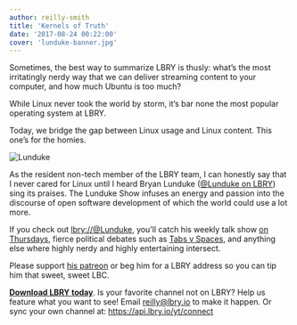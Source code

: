 ```yaml
---
author: reilly-smith
title: 'Kernels of Truth'
date: '2017-08-24 00:22:00'
cover: 'lunduke-banner.jpg'
---
```

Sometimes, the best way to summarize LBRY is thusly: what’s the most irritatingly nerdy way that we can deliver streaming content to your computer, and how much Ubuntu is too much?

While Linux never took the world by storm, it’s bar none the most popular operating system at LBRY.

Today, we bridge the gap between Linux usage and Linux content. This one’s for the homies.

![Lunduke](/img/news/lunduke-inline.jpg)

As the resident non-tech member of the LBRY team, I can honestly say that I never cared for Linux until I heard Bryan Lunduke ([@Lunduke on LBRY](https://open.lbry.io/%40Lunduke)) sing its praises. The Lunduke Show infuses an energy and passion into the discourse of open software development of which the world could use a lot more.

If you check out [lbry://@Lunduke](https://open.lbry.io/%40Lunduke), you’ll catch his weekly talk show [on Thursdays](https://open.lbry.io/ld-HDgKlqRA4hw), fierce political debates such as [Tabs v Spaces](https://open.lbry.io/ld-XoOQEGIL8Ww), and anything else where highly nerdy and highly entertaining intersect.

Please support [his patreon](https://www.patreon.com/bryanlunduke) or beg him for a LBRY address so you can tip him that sweet, sweet LBC.

**[Download LBRY today](https://lbry.io/get)**. Is your favorite channel not on LBRY? Help us feature what you want to see! Email reilly@lbry.io to make it happen. Or sync your own channel at: https://api.lbry.io/yt/connect
